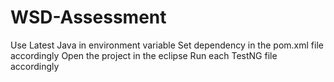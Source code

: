 # WSD-Assessment
Use Latest Java in environment variable
Set dependency in the pom.xml file accordingly
Open the project in the eclipse 
Run each TestNG file accordingly 
